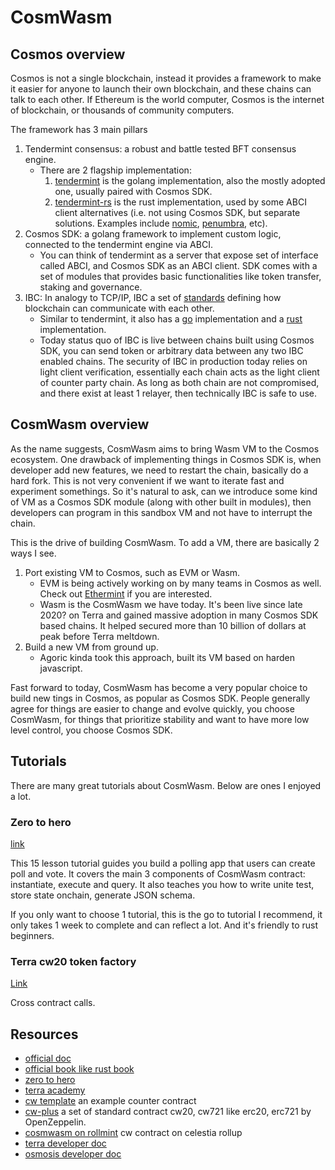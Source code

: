 # CosmWasm

## Cosmos overview

Cosmos is not a single blockchain, instead it provides a framework to make it easier for anyone to launch their own blockchain, and these chains can talk to each other. If Ethereum is the world computer, Cosmos is the internet of blockchain, or thousands of community computers.

The framework has 3 main pillars

1. Tendermint consensus: a robust and battle tested BFT consensus engine.
   - There are 2 flagship implementation:
     1. [tendermint](https://github.com/tendermint/tendermint) is the golang implementation, also the mostly adopted one, usually paired with Cosmos SDK.
     2. [tendermint-rs](https://github.com/informalsystems/tendermint-rs) is the rust implementation, used by some ABCI client alternatives (i.e. not using Cosmos SDK, but separate solutions. Examples include [nomic](https://github.com/nomic-io/orga), [penumbra](https://github.com/penumbra-zone/penumbra), etc).
2. Cosmos SDK: a golang framework to implement custom logic, connected to the tendermint engine via ABCI.
   - You can think of tendermint as a server that expose set of interface called ABCI, and Cosmos SDK as an ABCI client. SDK comes with a set of modules that provides basic functionalities like token transfer, staking and governance.
3. IBC: In analogy to TCP/IP, IBC a set of [standards](https://github.com/cosmos/ibc) defining how blockchain can communicate with each other.
   - Similar to tendermint, it also has a [go](https://github.com/cosmos/ibc-go) implementation and a [rust](https://github.com/cosmos/ibc-rs) implementation.
   - Today status quo of IBC is live between chains built using Cosmos SDK, you can send token or arbitrary data between any two IBC enabled chains. The security of IBC in production today relies on light client verification, essentially each chain acts as the light client of counter party chain. As long as both chain are not compromised, and there exist at least 1 relayer, then technically IBC is safe to use.

## CosmWasm overview

As the name suggests, CosmWasm aims to bring Wasm VM to the Cosmos ecosystem. One drawback of implementing things in Cosmos SDK is, when developer add new features, we need to restart the chain, basically do a hard fork. This is not very convenient if we want to iterate fast and experiment somethings. So it's natural to ask, can we introduce some kind of VM as a Cosmos SDK module (along with other built in modules), then developers can program in this sandbox VM and not have to interrupt the chain.

This is the drive of building CosmWasm. To add a VM, there are basically 2 ways I see.

1. Port existing VM to Cosmos, such as EVM or Wasm.
   - EVM is being actively working on by many teams in Cosmos as well. Check out [Ethermint](https://github.com/evmos/ethermint) if you are interested.
   - Wasm is the CosmWasm we have today. It's been live since late 2020? on Terra and gained massive adoption in many Cosmos SDK based chains. It helped secured more than 10 billion of dollars at peak before Terra meltdown.
2. Build a new VM from ground up.
   - Agoric kinda took this approach, built its VM based on harden javascript.

Fast forward to today, CosmWasm has become a very popular choice to build new tings in Cosmos, as popular as Cosmos SDK. People generally agree for things are easier to change and evolve quickly, you choose CosmWasm, for things that prioritize stability and want to have more low level control, you choose Cosmos SDK.

## Tutorials
There are many great tutorials about CosmWasm. Below are ones I enjoyed a lot.

### Zero to hero
[link](https://github.com/Callum-A/cosmwasm-zero-to-hero)

This 15 lesson tutorial guides you build a polling app that users can create poll and vote. It covers the main 3 components of CosmWasm contract: instantiate, execute and query. It also teaches you how to write unite test, store state onchain, generate JSON schema.

If you only want to choose 1 tutorial, this is the go to tutorial I recommend, it only takes 1 week to complete and can reflect a lot. And it's friendly to rust beginners.

### Terra cw20 token factory
[Link](https://docs.terra.money/develop/terrain/cw20-factory)

Cross contract calls.

## Resources
- [official doc](https://docs.cosmwasm.com/docs/1.0/)
- [official book like rust book](https://book.cosmwasm.com/index.html)
- [zero to hero](https://github.com/Callum-A/cosmwasm-zero-to-hero)
- [terra academy](https://academy.terra.money/collections)
- [cw template](https://github.com/CosmWasm/cw-template/tree/main/src) an example counter contract
- [cw-plus](https://github.com/CosmWasm/cw-plus) a set of standard contract cw20, cw721 like erc20, erc721 by OpenZeppelin.
- [cosmwasm on rollmint](https://docs.celestia.org/developers/cosmwasm/) cw contract on celestia rollup
- [terra developer doc](https://docs.terra.money/develop/get-started/)
- [osmosis developer doc](https://docs.osmosis.zone/cosmwasm/)
